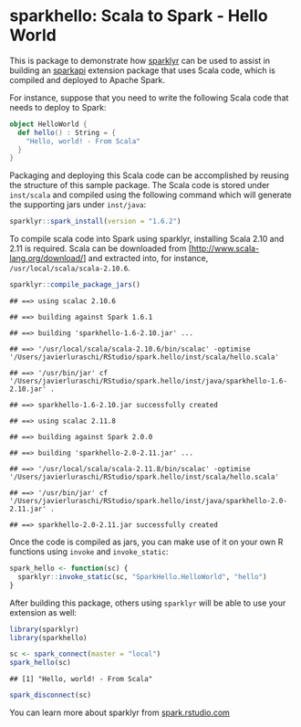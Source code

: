 sparkhello: Scala to Spark - Hello World
================

This is package to demonstrate how [sparklyr](http://github.com/rstudio/sparklyr) can be used to assist in building an [sparkapi](http://github.com/rstudio/sparkapi) extension package that uses Scala code, which is compiled and deployed to Apache Spark.

For instance, suppose that you need to write the following Scala code that needs to deploy to Spark:

``` scala
object HelloWorld {
  def hello() : String = {
    "Hello, world! - From Scala"
  }
}
```

Packaging and deploying this Scala code can be accomplished by reusing the structure of this sample package. The Scala code is stored under `inst/scala` and compiled using the following command which will generate the supporting jars under `inst/java`:

``` r
sparklyr::spark_install(version = "1.6.2")
```

To compile scala code into Spark using sparklyr, installing Scala 2.10 and 2.11 is required. Scala can be downloaded from \[<http://www.scala-lang.org/download/>\] and extracted into, for instance, `/usr/local/scala/scala-2.10.6`.

``` r
sparklyr::compile_package_jars()
```

    ## ==> using scalac 2.10.6

    ## ==> building against Spark 1.6.1

    ## ==> building 'sparkhello-1.6-2.10.jar' ...

    ## ==> '/usr/local/scala/scala-2.10.6/bin/scalac' -optimise '/Users/javierluraschi/RStudio/spark.hello/inst/scala/hello.scala'

    ## ==> '/usr/bin/jar' cf '/Users/javierluraschi/RStudio/spark.hello/inst/java/sparkhello-1.6-2.10.jar' .

    ## ==> sparkhello-1.6-2.10.jar successfully created

    ## ==> using scalac 2.11.8

    ## ==> building against Spark 2.0.0

    ## ==> building 'sparkhello-2.0-2.11.jar' ...

    ## ==> '/usr/local/scala/scala-2.11.8/bin/scalac' -optimise '/Users/javierluraschi/RStudio/spark.hello/inst/scala/hello.scala'

    ## ==> '/usr/bin/jar' cf '/Users/javierluraschi/RStudio/spark.hello/inst/java/sparkhello-2.0-2.11.jar' .

    ## ==> sparkhello-2.0-2.11.jar successfully created

Once the code is compiled as jars, you can make use of it on your own R functions using `invoke` and `invoke_static`:

``` r
spark_hello <- function(sc) {
  sparklyr::invoke_static(sc, "SparkHello.HelloWorld", "hello")
}
```

After building this package, others using `sparklyr` will be able to use your extension as well:

``` r
library(sparklyr)
library(sparkhello)

sc <- spark_connect(master = "local")
spark_hello(sc)
```

    ## [1] "Hello, world! - From Scala"

``` r
spark_disconnect(sc)
```

You can learn more about sparklyr from [spark.rstudio.com](http://spark.rstudio.com/)
